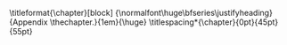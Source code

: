 
\titleformat{\chapter}[block]
  {\normalfont\huge\bfseries\justifyheading}{Appendix \thechapter.}{1em}{\huge}
  \titlespacing*{\chapter}{0pt}{45pt}{55pt}
